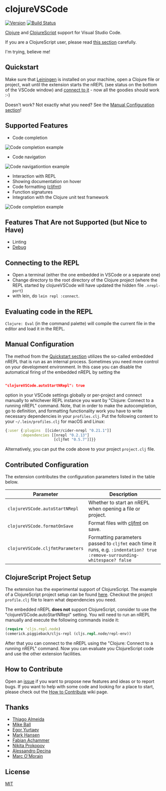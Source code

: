 # clojureVSCode

[![Version](https://vsmarketplacebadge.apphb.com/version/avli.clojure.svg)](https://marketplace.visualstudio.com/items?itemName=avli.clojure) [![Build Status](https://travis-ci.org/avli/clojureVSCode.svg?branch=master)](https://travis-ci.org/avli/clojureVSCode)

[Clojure](https://clojure.org) and [ClojureScript](https://clojurescript.org) support for Visual Studio Code.

If you are a ClojureScript user, please read [this section](#clojurescript-project-setup) carefully.

I'm trying, believe me!

## Quickstart

Make sure that [Leiningen](https://leiningen.org/) is installed on your machine, open a Clojure file or project, wait until the extension starts the nREPL (see status on the bottom of the VSCode window) and [connect to it](#connecting-to-the-repl) - now all the goodies should work :-)

Doesn't work? Not exactly what you need? See the [Manual Configuration section](#manual-configuration)!

## Supported Features

* Code completion

![Code completion example](https://github.com/avli/clojureVSCode/raw/master/images/code%20completion%20example.png)

* Code navigation

![Code navigationtion example](https://github.com/avli/clojureVSCode/raw/master/images/code%20navigation%20example.png)

* Interaction with REPL
* Showing documentation on hover
* Code formatting ([cljfmt](https://github.com/weavejester/cljfmt))
* Function signatures
* Integration with the Clojure unit test framework

![Code completion example](https://github.com/avli/clojureVSCode/raw/master/images/function%20signature%20example.png)

## Features That Are not Supported (but Nice to Have)

* Linting
* [Debug](https://github.com/indiejames/vscode-clojure-debug)

## Connecting to the REPL

- Open a terminal (either the one embedded in VSCode or a separate one)
- Change directory to the root directory of the Clojure project (where the REPL started by clojureVSCode will have updated the hidden file `.nrepl-port`)
- with lein, do `lein repl :connect`.

## Evaluating code in the REPL

`Clojure: Eval` (in the command palette) will compile the current file in the editor and load it in the REPL.

## Manual Configuration

The method from the [Quickstart section](#Quickstart) utilizes the so-called embedded nREPL that is run as an internal process. Sometimes you need more control on your development environment. In this case you can disable the automatical firing of the embedded nREPL by setting the

```json

"clojureVSCode.autoStartNRepl": true

```

option in your VSCode settings globally or per-project and connect manually to whichever REPL instance you want by "Clojure: Connect to a running nREPL" command. Note, that in order to make the autocompletion, go to definition, and formatting functionality work you have to write necessary dependencies in your `profiles.clj`. Put the following content to your `~/.lein/profiles.clj` for macOS and Linux:

```clojure
{:user {:plugins  [[cider/cider-nrepl "0.21.1"]]
       :dependencies [[nrepl "0.2.13"]
                      [cljfmt "0.5.7"]]}}
```

Alternatively, you can put the code above to your project `project.clj` file.

## Contributed Configuration

The extension contributes the configuration parameters listed in the table below.

| Parameter                      | Description |
|--------------------------------|-------------|
|`clojureVSCode.autoStartNRepl`  | Whether to start an nREPL when opening a file or project. |
|`clojureVSCode.formatOnSave`    | Format files with [cljfmt](https://github.com/weavejester/cljfmt) on save. |
|`clojureVSCode.cljfmtParameters`| Formatting parameters passed to `cljfmt` each time it runs, e.g. `:indentation? true :remove-surrounding-whitespace? false` |

## ClojureScript Project Setup

The extension has the experimental support of ClojureScript. The example of a ClojureScript project setup can be found [here](https://github.com/avli/clojurescript-example-project). Checkout the project `profile.clj` file to learn what dependencies you need.

The embedded nREPL **does not** support ClojureScript, consider to use the "clojureVSCode.autoStartNRepl" setting. You will need to run an nREPL manually and execute the following commands inside it:

```clojure
(require 'cljs.repl.node)
(cemerick.piggieback/cljs-repl (cljs.repl.node/repl-env))
```

After that you can connect to the nREPL using the "Clojure: Connect to a running nREPL" command. Now you can evaluate you ClojureScript code and use the other extension facilities.


## How to Contribute

Open an [issue](https://github.com/avli/clojureVSCode/issues) if you want to propose new features and ideas or to report bugs. If you want to help with some code and looking for a place to start, please check out the [How to Contribute](https://github.com/avli/clojureVSCode/wiki/Contribution) wiki page.

## Thanks

- [Thiago Almeida](https://github.com/fasfsfgs)
- [Mike Ball](https://github.com/mikeball)
- [Egor Yurtaev](https://github.com/yurtaev)
- [Mark Hansen](https://github.com/mhansen)
- [Fabian Achammer](https://github.com/fachammer)
- [Nikita Prokopov](https://github.com/tonsky)
- [Alessandro Decina](https://github.com/alessandrod)
- [Marc O'Morain](https://github.com/marcomorain)

## License

[MIT](https://raw.githubusercontent.com/avli/clojureVSCode/master/LICENSE.txt)
